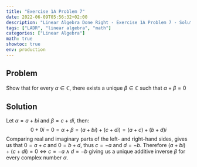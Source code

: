 ```yaml
---
title: "Exercise 1A Problem 7"
date: 2022-06-09T05:56:32+02:00
description: "Linear Algebra Done Right - Exercise 1A Problem 7 - Solution"
tags: ["LADR", "linear algebra", "math"]
categories: ["Linear Algebra"]
math: true
showtoc: true
env: production
---
```


## Problem
Show that for every $\alpha \in \mathbb{C}$, there exists a unique $\beta \in \mathbb{C}$
such that $\alpha + \beta = 0$

## Solution
Let $\alpha = a + bi$ and $\beta = c + di$, then: 
$$0 + 0i = 0 = \alpha + \beta = (a + bi) + (c + di) = (a + c) + (b + d)i$$
Comparing real and imaginary parts of the left- and right-hand sides, 
gives us that $0 = a + c$ and $0 = b + d$, thus $c = -a$ and $d = -b$.
Therefore $(a + bi) + (c + di) = 0 \iff c = -a \land d = -b$ giving us a unique
additive inverse $\beta$ for every complex number $\alpha$.

